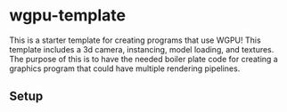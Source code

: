 # wgpu-template
This is a starter template for creating programs that use WGPU! This template includes a 3d camera, instancing, model loading, and textures. The purpose of this is to have the needed boiler plate code for creating a graphics program that could have multiple rendering pipelines. 

## Setup
